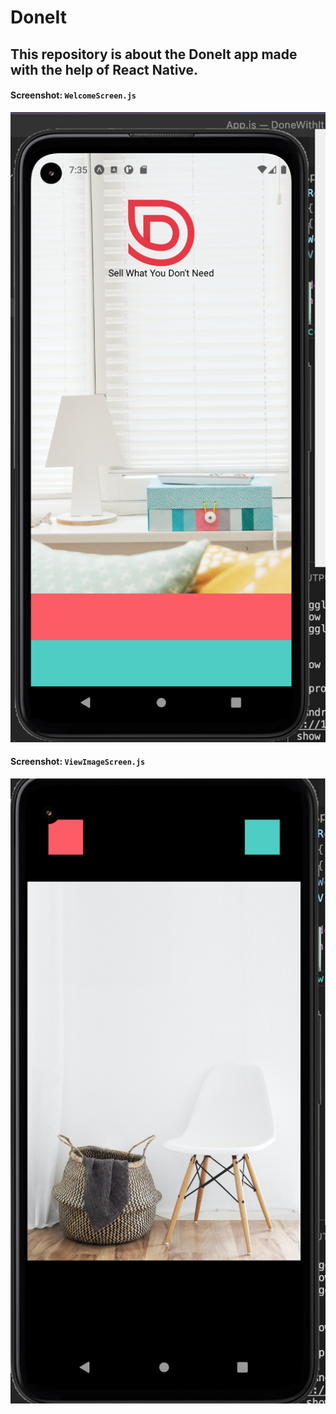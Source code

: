# DoneIt
## This repository is about the DoneIt app made with the help of React Native.

#### Screenshot: `` WelcomeScreen.js ``

<div align="center">
<img src = "images/Image1.png">
</div>

#### Screenshot: `` ViewImageScreen.js ``

<div align="center">
<img src = "images/Image2.png">
</div>
